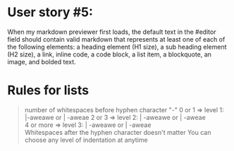

# User story #5: 
When my markdown previewer first loads, the default text in the #editor field should contain valid markdown that represents at least one of each of the following elements: a heading element (H1 size), a sub heading element (H2 size), a link, inline code, a code block, a list item, a blockquote, an image, and bolded text.

# Rules for lists
> number of whitespaces before hyphen character "-"
0 or 1 => level 1:    |-aweawe    or |  -aweae 
2 or 3 => level 2:    |  -aweawe    or |   -aweae  
4 or more => level 3: |    -aweawe    or |           -aweae   
Whitespaces after the hyphen character doesn't matter
You can choose any level of indentation at anytime
